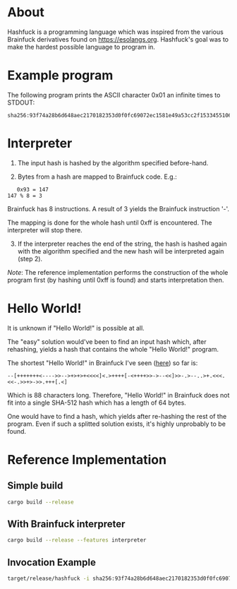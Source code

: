 # About

Hashfuck is a programming language which was inspired from the various Brainfuck derivatives found on https://esolangs.org. Hashfuck's goal was to make the hardest possible language to program in.

# Example program

The following program prints the ASCII character 0x01 an infinite times to STDOUT:

```
sha256:93f74a28b6d648aec2170182353d0f0fc69072ec1581e49a53cc2f1533455106
```

# Interpreter

1. The input hash is hashed by the algorithm specified before-hand.

2. Bytes from a hash are mapped to Brainfuck code. E.g.:

```
   0x93 = 147
147 % 8 = 3
```

Brainfuck has 8 instructions. A result of 3 yields the Brainfuck instruction '-'.

The mapping is done for the whole hash until 0xff is encountered. The interpreter will stop there.

3. If the interpreter reaches the end of the string, the hash is hashed again with the algorithm specified and the new hash will be interpreted again (step 2).

_Note_: The reference implementation performs the construction of the whole program first (by hashing until 0xff is found) and starts interpretation then. 

# Hello World!

It is unknown if "Hello World!" is possible at all. 

The "easy" solution would've been to find an input hash which, after rehashing, yields a hash that contains the whole "Hello World!" program.

The shortest "Hello World!" in Brainfuck I've seen ([here](https://www.reddit.com/r/tinycode/comments/1oqgwm/shortest_hello_world_brainfuck_code/cdsn4mb/)) so far is:

```--[+++++++<---->>-->+>+>+<<<<]<.>++++[-<++++>>->--<<]>>-.>--..>+.<<<.<<-.>>+>->>.+++[.<]```


Which is 88 characters long. Therefore, "Hello World!" in Brainfuck does not fit into a single SHA-512 hash which has a length of 64 bytes.

One would have to find a hash, which yields after re-hashing the rest of the program. Even if such a splitted solution exists, it's highly unprobably to be found.

# Reference Implementation

## Simple build

```bash
cargo build --release
```

## With Brainfuck interpreter 

```bash
cargo build --release --features interpreter
```

## Invocation Example

```bash
target/release/hashfuck -i sha256:93f74a28b6d648aec2170182353d0f0fc69072ec1581e49a53cc2f1533455106
```

